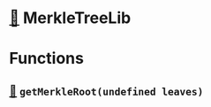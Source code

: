 # [🔗](/contracts/lib/merkle/MerkleTreeLib.sol#L5) MerkleTreeLib

# Functions

## [🔗](/contracts/lib/merkle/MerkleTreeLib.sol#L7) `getMerkleRoot(undefined leaves)`
